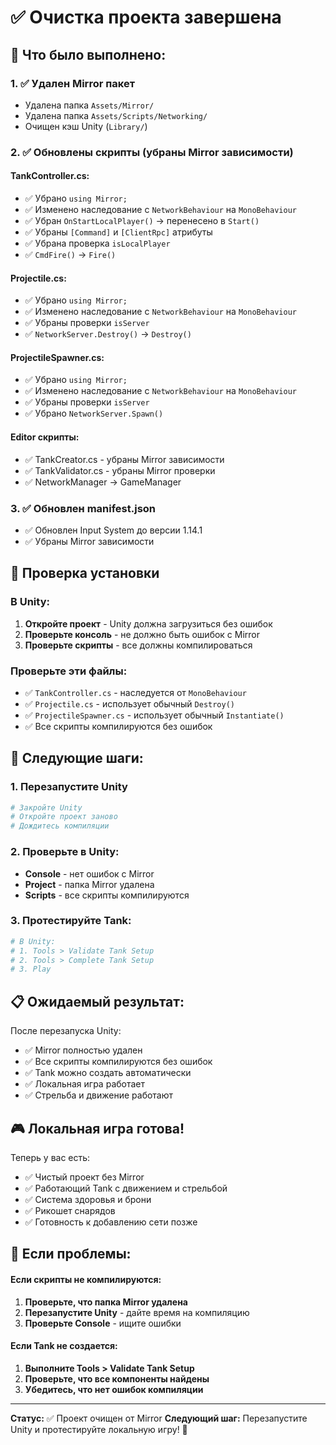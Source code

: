# ✅ Очистка проекта завершена

## 🎯 Что было выполнено:

### 1. ✅ Удален Mirror пакет
- Удалена папка `Assets/Mirror/`
- Удалена папка `Assets/Scripts/Networking/`
- Очищен кэш Unity (`Library/`)

### 2. ✅ Обновлены скрипты (убраны Mirror зависимости)

#### TankController.cs:
- ✅ Убрано `using Mirror;`
- ✅ Изменено наследование с `NetworkBehaviour` на `MonoBehaviour`
- ✅ Убран `OnStartLocalPlayer()` → перенесено в `Start()`
- ✅ Убраны `[Command]` и `[ClientRpc]` атрибуты
- ✅ Убрана проверка `isLocalPlayer`
- ✅ `CmdFire()` → `Fire()`

#### Projectile.cs:
- ✅ Убрано `using Mirror;`
- ✅ Изменено наследование с `NetworkBehaviour` на `MonoBehaviour`
- ✅ Убраны проверки `isServer`
- ✅ `NetworkServer.Destroy()` → `Destroy()`

#### ProjectileSpawner.cs:
- ✅ Убрано `using Mirror;`
- ✅ Изменено наследование с `NetworkBehaviour` на `MonoBehaviour`
- ✅ Убраны проверки `isServer`
- ✅ Убрано `NetworkServer.Spawn()`

#### Editor скрипты:
- ✅ TankCreator.cs - убраны Mirror зависимости
- ✅ TankValidator.cs - убраны Mirror проверки
- ✅ NetworkManager → GameManager

### 3. ✅ Обновлен manifest.json
- ✅ Обновлен Input System до версии 1.14.1
- ✅ Убраны Mirror зависимости

## 🧪 Проверка установки

### В Unity:
1. **Откройте проект** - Unity должна загрузиться без ошибок
2. **Проверьте консоль** - не должно быть ошибок с Mirror
3. **Проверьте скрипты** - все должны компилироваться

### Проверьте эти файлы:
- ✅ `TankController.cs` - наследуется от `MonoBehaviour`
- ✅ `Projectile.cs` - использует обычный `Destroy()`
- ✅ `ProjectileSpawner.cs` - использует обычный `Instantiate()`
- ✅ Все скрипты компилируются без ошибок

## 🚀 Следующие шаги:

### 1. Перезапустите Unity
```bash
# Закройте Unity
# Откройте проект заново
# Дождитесь компиляции
```

### 2. Проверьте в Unity:
- **Console** - нет ошибок с Mirror
- **Project** - папка Mirror удалена
- **Scripts** - все скрипты компилируются

### 3. Протестируйте Tank:
```bash
# В Unity:
# 1. Tools > Validate Tank Setup
# 2. Tools > Complete Tank Setup
# 3. Play
```

## 📋 Ожидаемый результат:

После перезапуска Unity:
- ✅ Mirror полностью удален
- ✅ Все скрипты компилируются без ошибок
- ✅ Tank можно создать автоматически
- ✅ Локальная игра работает
- ✅ Стрельба и движение работают

## 🎮 Локальная игра готова!

Теперь у вас есть:
- ✅ Чистый проект без Mirror
- ✅ Работающий Tank с движением и стрельбой
- ✅ Система здоровья и брони
- ✅ Рикошет снарядов
- ✅ Готовность к добавлению сети позже

## 🐛 Если проблемы:

#### Если скрипты не компилируются:
1. **Проверьте, что папка Mirror удалена**
2. **Перезапустите Unity** - дайте время на компиляцию
3. **Проверьте Console** - ищите ошибки

#### Если Tank не создается:
1. **Выполните Tools > Validate Tank Setup**
2. **Проверьте, что все компоненты найдены**
3. **Убедитесь, что нет ошибок компиляции**

---

**Статус:** ✅ Проект очищен от Mirror
**Следующий шаг:** Перезапустите Unity и протестируйте локальную игру! 🎯 